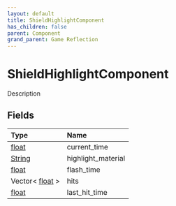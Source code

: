 ```yaml
---
layout: default
title: ShieldHighlightComponent
has_children: false
parent: Component
grand_parent: Game Reflection
---
```

# ShieldHighlightComponent
Description 

## Fields
| Type | Name |
|:-------------|:--------------|
| [float](/game-reflection/components/float.md) | current_time |
| [String](/game-reflection/components/string.md) | highlight_material |
| [float](/game-reflection/components/float.md) | flash_time |
| Vector< [float](/game-reflection/components/float.md) > | hits |
| [float](/game-reflection/components/float.md) | last_hit_time |
